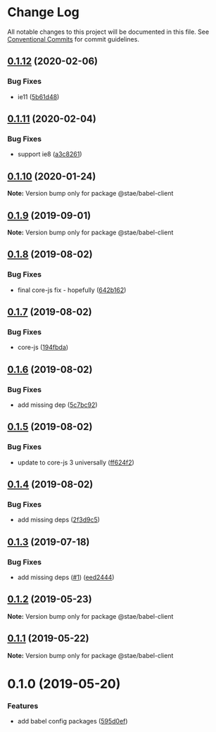 # Change Log

All notable changes to this project will be documented in this file.
See [Conventional Commits](https://conventionalcommits.org) for commit guidelines.

## [0.1.12](https://github.com/staeco/modules/compare/@stae/babel-client@0.1.11...@stae/babel-client@0.1.12) (2020-02-06)


### Bug Fixes

* ie11 ([5b61d48](https://github.com/staeco/modules/commit/5b61d48))





## [0.1.11](https://github.com/staeco/modules/compare/@stae/babel-client@0.1.10...@stae/babel-client@0.1.11) (2020-02-04)


### Bug Fixes

* support ie8 ([a3c8261](https://github.com/staeco/modules/commit/a3c8261))





## [0.1.10](https://github.com/staeco/modules/compare/@stae/babel-client@0.1.9...@stae/babel-client@0.1.10) (2020-01-24)

**Note:** Version bump only for package @stae/babel-client





## [0.1.9](https://github.com/staeco/modules/compare/@stae/babel-client@0.1.8...@stae/babel-client@0.1.9) (2019-09-01)

**Note:** Version bump only for package @stae/babel-client





## [0.1.8](https://github.com/staeco/modules/compare/@stae/babel-client@0.1.7...@stae/babel-client@0.1.8) (2019-08-02)


### Bug Fixes

* final core-js fix - hopefully ([642b162](https://github.com/staeco/modules/commit/642b162))





## [0.1.7](https://github.com/staeco/modules/compare/@stae/babel-client@0.1.6...@stae/babel-client@0.1.7) (2019-08-02)


### Bug Fixes

* core-js ([194fbda](https://github.com/staeco/modules/commit/194fbda))





## [0.1.6](https://github.com/staeco/modules/compare/@stae/babel-client@0.1.5...@stae/babel-client@0.1.6) (2019-08-02)


### Bug Fixes

* add missing dep ([5c7bc92](https://github.com/staeco/modules/commit/5c7bc92))





## [0.1.5](https://github.com/staeco/modules/compare/@stae/babel-client@0.1.4...@stae/babel-client@0.1.5) (2019-08-02)


### Bug Fixes

* update to core-js 3 universally ([ff624f2](https://github.com/staeco/modules/commit/ff624f2))





## [0.1.4](https://github.com/staeco/modules/compare/@stae/babel-client@0.1.3...@stae/babel-client@0.1.4) (2019-08-02)


### Bug Fixes

* add missing deps ([2f3d9c5](https://github.com/staeco/modules/commit/2f3d9c5))





## [0.1.3](https://github.com/staeco/modules/compare/@stae/babel-client@0.1.2...@stae/babel-client@0.1.3) (2019-07-18)


### Bug Fixes

* add missing deps ([#1](https://github.com/staeco/modules/issues/1)) ([eed2444](https://github.com/staeco/modules/commit/eed2444))





## [0.1.2](https://github.com/staeco/modules/compare/@stae/babel-client@0.1.1...@stae/babel-client@0.1.2) (2019-05-23)

**Note:** Version bump only for package @stae/babel-client





## [0.1.1](https://github.com/staeco/modules/compare/@stae/babel-client@0.1.0...@stae/babel-client@0.1.1) (2019-05-22)

**Note:** Version bump only for package @stae/babel-client





# 0.1.0 (2019-05-20)


### Features

* add babel config packages ([595d0ef](https://github.com/staeco/modules/commit/595d0ef))
